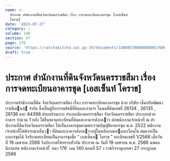```yaml
---
name: >-
  ประกาศ สำนักงานที่ดินจังหวัดนครราชสีมา เรื่อง การจดทะเบียนอาคารชุด [เอสเซ็นท์
  โคราช]
date: '2023-07-27'
category: ง
volume: 140
section: 57
page: 176
source: 'https://ratchakitcha.soc.go.th/documents/140D057N0000000017600.pdf'
draft: true
---
```


# ประกาศ สำนักงานที่ดินจังหวัดนครราชสีมา เรื่อง การจดทะเบียนอาคารชุด [เอสเซ็นท์ โคราช]

ประกาศสํานักงานที่ดิน จังหวัดนครราชสีมา เรื่อง การจดทะเบียนอาคารชุด ด้วย บริษัท เซ็นทรัลพัฒนา เรซซิเดนซ จํากัด ซึ่งเป็นผู้ถือกรรมสิทธิ์ที่ดินและอาคาร โฉนดที่ดินเลขที่ 26134 , 26135 , 26136 และ 44398 ตําบลบ้านเกาะ อําเภอเมืองนครราชสีมา จังหวัดนครราชสีมา ประกอบด้วยอาคาร จํานวน 1 หลัง ได้ยื่นขอจดทะเบียนที่ดินและอาคารดังกลาว ต่อพนักงานเจ้าหน้าที่ ณ สํานักงานที่ดินจังหวัดนครราชสีมา ให้เป็นอาคารชุดตามพระราชบัญญัติอาคารชุด พ.ศ. 2522 พนักงานเจ้าหน้าที่ได้พิจารณาเห็นวา ที่ดินและอาคารดังกลาวอยู่ในหลักเกณฑและเงื่อนไข สมควรเป็นอาคารชุดได้ จึงรับจดทะเบียนเป็นอาคารชุดชื่อ “ เอสเซ็นท โคราช ” ทะเบียนเลขที่ 1/2566 เมื่อวันที่ 19 เมษายน 2566 จึงประกาศให้ทราบทั่วกัน ประกาศ ณ วันที่ 19 เมษายน พ.ศ. 2566 นพดล นิกรแสน พนักงานเจ้าหน้าที่ ้ หนา 176 ่ เลม 140 ตอนที่ 57 ง ราชกิจจานุเบกษา 27 กรกฎาคม 2566

